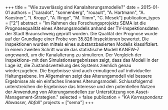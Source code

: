 +++
title = "Wie zuverlässig sind Kanalalterungsmodelle?"
date = 2015-01-01
authors = ["caradot", "sonnenberg", "rouault", "A. Hartmann", "A. Kaestner", "I. Kropp", "A. Ringe", "M. Timm", "C. Mesek"]
publication_types = ["2"]
abstract = "Im Rahmen des Forschungsprojekts SEMA ist die Prognosequalität eines Alterungsmodells anhand der TV-Inspektionsdaten der Stadt Braunschweig geprüft worden. Die Qualität der Prognose wurde auf der Grundlage einer Probe von 35.826 Inspektionen bewertet. Die Inspektionen wurden mittels eines substanzbasierten Modells klassifiziert. In einem zweiten Schritt wurde das statistische Modell KANEW-Z angewandt, um die Kanalalterung zu simulieren. Der Vergleich der Inspektions- mit den Simulationsergebnissen zeigt, dass das Modell in der Lage ist, die Zustandsverteilung des Systems ziemlich genau wiederzugeben. Die Ergebnisse sind auch ermutigend auf individueller Haltungsebene. Im Allgemeinen zeigt das Alterungsmodell viel bessere Ergebnisse als ein einfaches lineares Alterungsmodell. Schlussfolgernd unterstreichen die Ergebnisse das Interesse und den potentiellen Nutzen der Anwendung von Alterungsmodellen zur Unterstützung von Asset-Management-Strategien."
selected = false
publication = "*KA Korrespondenz Abwasser, Abfall*"
projects = ["sema"]
+++

